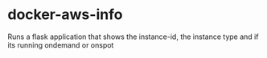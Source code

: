 # docker-aws-info
Runs a flask application that shows the instance-id, the instance type and if its running ondemand or onspot
